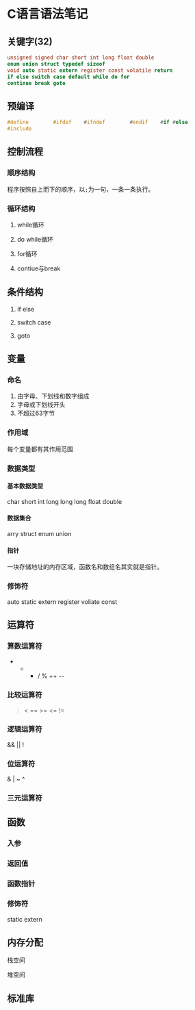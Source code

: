 # C语言语法笔记

## 关键字(32)

```c
unsigned signed char short int long float double
enum union struct typedef sizeof
void auto static extern register const volatile return 
if else switch case default while do for  
continue break goto
```

## 预编译

```c
#define        #ifdef    #ifndef        #endif    #if #else
#include
```

## 控制流程

### 顺序结构

程序按照自上而下的顺序，以`;`为一句，一条一条执行。

### 循环结构

1. while循环

2. do while循环

3. for循环

4. contiue与break

## 条件结构

1. if else

2. switch case

3. goto

## 变量

### 命名

1. 由字母、下划线和数字组成
2. 字母或下划线开头
3. 不超过63字节

### 作用域

每个变量都有其作用范围

### 数据类型

#### 基本数据类型
char
short
int
long
long long
float
double

#### 数据集合
arry
struct
enum
union

#### 指针

一块存储地址的内存区域，函数名和数组名其实就是指针。

### 修饰符

auto 
static
extern 
register 
voliate 
const

## 运算符

### 算数运算符
+ - * / % ++ --

### 比较运算符
> < == >= <= !=

### 逻辑运算符
&& || !

### 位运算符
& | ~ ^

### 三元运算符


## 函数

### 入参

### 返回值

### 函数指针

### 修饰符

static extern

## 内存分配

栈空间

堆空间

## 标准库